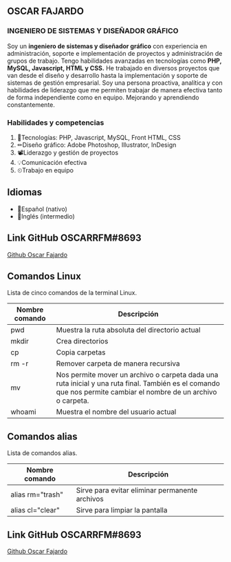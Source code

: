 ## OSCAR FAJARDO
### INGENIERO DE SISTEMAS Y DISEÑADOR GRÁFICO


Soy un **ingeniero de sistemas y diseñador gráfico** con experiencia en administración, soporte e implementación de proyectos y administración de grupos de trabajo. Tengo habilidades avanzadas en tecnologías como **PHP, MySQL, Javascript, HTML y CSS.** He trabajado en diversos proyectos que van desde el diseño y desarrollo hasta la implementación y soporte de sistemas de gestión empresarial. Soy una persona proactiva, analítica y con habilidades de liderazgo que me permiten trabajar de manera efectiva tanto de forma independiente como en equipo. Mejorando y aprendiendo constantemente.

### Habilidades y competencias

1. 🚧Tecnologías: PHP, Javascript, MySQL, Front HTML, CSS
2. ✏Diseño gráfico: Adobe Photoshop, Illustrator, InDesign
3. 📽Liderazgo y gestión de proyectos
4. 💡Comunicación efectiva
5. ⏲Trabajo en equipo

## Idiomas

- 🥇Español (nativo)
- 🥈Inglés (intermedio)



## Link GitHub OSCARRFM#8693 
<a href="https://github.com/OscarFajardo">Github Oscar Fajardo</a>


## Comandos Linux

Lista de cinco comandos de la terminal Linux.

| Nombre comando | Descripción |
| ------ | ------ |
| pwd | Muestra la ruta absoluta del directorio actual |
| mkdir | Crea directorios |
| cp | Copia carpetas |
| rm -r | Remover carpeta de manera recursiva |
| mv | Nos permite mover un archivo o carpeta dada una ruta inicial y una ruta final. También es el comando que nos permite cambiar el nombre de un archivo o carpeta.|
| whoami | Muestra el nombre del usuario actual |

## Comandos alias

Lista de comandos alias.

| Nombre comando | Descripción |
| ------ | ------ |
| alias rm="trash" | Sirve para evitar eliminar permanente archivos |
| alias cl="clear" | Sirve para limpiar la pantalla |

## Link GitHub OSCARRFM#8693 
<a href="https://github.com/OscarFajardo">Github Oscar Fajardo</a>
